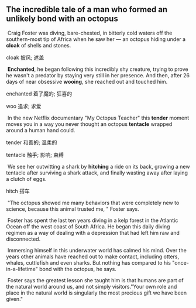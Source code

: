 ## The incredible tale of a man who formed an unlikely bond with an octopus

​		Craig Foster was diving, bare-chested, in bitterly cold waters off the southern-most tip of Africa when he saw her — an octopus hiding under a **cloak** of shells and stones.

cloak  披风; 遮盖

​		**Enchanted**, he began following this incredibly shy creature, trying to prove he wasn't a predator by staying very still in her presence. And then, after 26 days of near obsessive **wooing**, she reached out and touched him.

enchanted  着了魔的; 狂喜的

woo  追求; 求爱

​		In the new Netflix documentary "My Octopus Teacher" this **tender** moment moves you in a way you never thought an octopus **tentacle** wrapped around a human hand could.

tender  和善的; 温柔的

tentacle  触手; 影响; 束缚

​		We see her outwitting a shark by **hitching** a ride on its back, growing a new tentacle after surviving a shark attack, and finally wasting away after laying a clutch of eggs.

hitch  搭车

​		"The octopus showed me many behaviors that were completely new to science, because this animal trusted me, " Foster says.

​		Foster has spent the last ten years diving in a kelp forest in the Atlantic Ocean off the west coast of South Africa. He began this daily diving regimen as a way of dealing with a depression that had left him raw and disconnected.

​		Immersing himself in this underwater world has calmed his mind. Over the years other animals have reached out to make contact, including otters, whales, cuttlefish and even sharks. But nothing has compared to his "once-in-a-lifetime" bond with the octopus, he says.

​		Foster says the greatest lesson she taught him is that humans are part of the natural world around us, and not simply visitors."Your own role and place in the natural world is singularly the most precious gift we have been given."